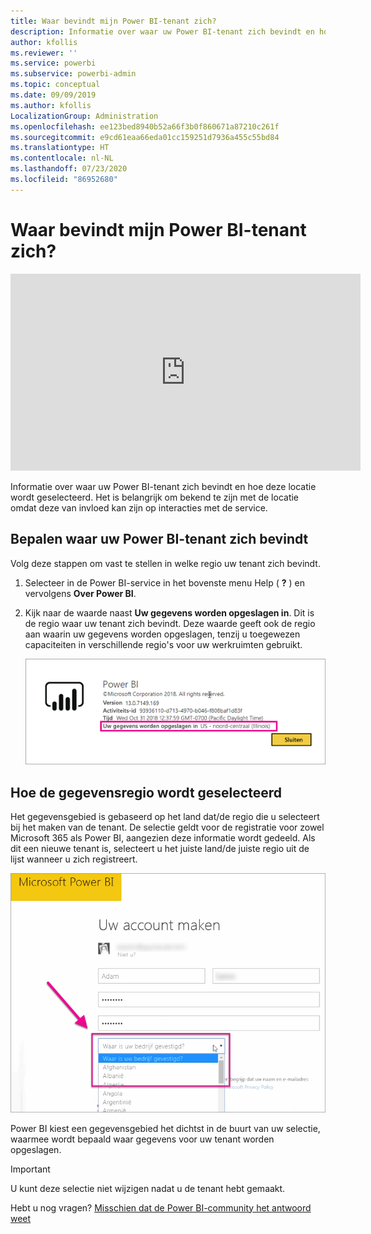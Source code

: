 ```yaml
---
title: Waar bevindt mijn Power BI-tenant zich?
description: Informatie over waar uw Power BI-tenant zich bevindt en hoe deze locatie wordt geselecteerd. Het is belangrijk dat u dit weet, omdat dit gevolgen kan hebben voor interacties die u met de service hebt.
author: kfollis
ms.reviewer: ''
ms.service: powerbi
ms.subservice: powerbi-admin
ms.topic: conceptual
ms.date: 09/09/2019
ms.author: kfollis
LocalizationGroup: Administration
ms.openlocfilehash: ee123bed8940b52a66f3b0f860671a87210c261f
ms.sourcegitcommit: e9cd61eaa66eda01cc159251d7936a455c55bd84
ms.translationtype: HT
ms.contentlocale: nl-NL
ms.lasthandoff: 07/23/2020
ms.locfileid: "86952680"
---
```

# <a name="where-is-my-power-bi-tenant-located"></a>Waar bevindt mijn Power BI-tenant zich?

<iframe width="560" height="315" src="https://www.youtube.com/embed/0fOxaHJPvdM?showinfo=0" frameborder="0" allowfullscreen></iframe>

Informatie over waar uw Power BI-tenant zich bevindt en hoe deze locatie wordt geselecteerd. Het is belangrijk om bekend te zijn met de locatie omdat deze van invloed kan zijn op interacties met de service.

## <a name="how-to-determine-where-your-power-bi-tenant-is-located"></a>Bepalen waar uw Power BI-tenant zich bevindt

Volg deze stappen om vast te stellen in welke regio uw tenant zich bevindt.

1. Selecteer in de Power BI-service in het bovenste menu Help ( **?** ) en vervolgens **Over Power BI**.

1. Kijk naar de waarde naast **Uw gegevens worden opgeslagen in**. Dit is de regio waar uw tenant zich bevindt. Deze waarde geeft ook de regio aan waarin uw gegevens worden opgeslagen, tenzij u toegewezen capaciteiten in verschillende regio's voor uw werkruimten gebruikt.

    ![Gegevensgebied](media/service-admin-where-is-my-tenant-located/power-bi-data-region.png)

## <a name="how-the-data-region-is-selected"></a>Hoe de gegevensregio wordt geselecteerd

Het gegevensgebied is gebaseerd op het land dat/de regio die u selecteert bij het maken van de tenant. De selectie geldt voor de registratie voor zowel Microsoft 365 als Power BI, aangezien deze informatie wordt gedeeld. Als dit een nieuwe tenant is, selecteert u het juiste land/de juiste regio uit de lijst wanneer u zich registreert.

![Land/regio selecteren](media/service-admin-where-is-my-tenant-located/sign-up-country-selection.png)

Power BI kiest een gegevensgebied het dichtst in de buurt van uw selectie, waarmee wordt bepaald waar gegevens voor uw tenant worden opgeslagen.

> [!IMPORTANT]
> U kunt deze selectie niet wijzigen nadat u de tenant hebt gemaakt.

Hebt u nog vragen? [Misschien dat de Power BI-community het antwoord weet](https://community.powerbi.com/)
